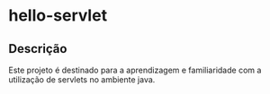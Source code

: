 # hello-servlet
 
 ## Descrição
Este projeto é destinado para a aprendizagem e familiaridade com a utilização de servlets no ambiente java.